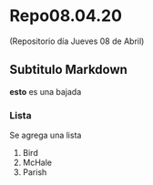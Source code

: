 # Repo08.04.20
(Repositorio día Jueves 08 de Abril)

## Subtitulo Markdown
**esto** es una bajada

### Lista
Se agrega una lista

<ol>
<li>Bird</li>
<li>McHale</li>
<li>Parish</li>
</ol>
